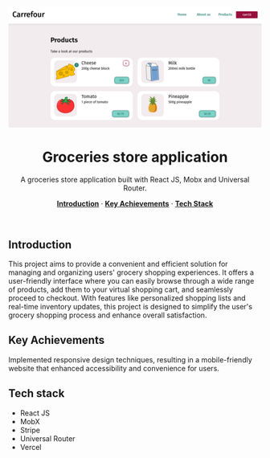 <p align="center">
    <img alt="typing test screenshot" src="https://github.com/Vargriym/React-online-groceries-store/blob/main/252164001-179d4e69-1e43-4e89-9031-1761e55f5693.png">
    <h1 align="center">Groceries store application</h1>
  </a>
</p>

<p align="center">
  A groceries store application built with React JS, Mobx and Universal Router.
</p>

<p align="center">
  <a href="#introduction"><strong>Introduction</strong></a> ·
    <a href="#Key-Achievements"><strong>Key Achievements</strong></a> ·
  <a href="#tech-stack"><strong>Tech Stack</strong></a>
  
</p>

<br/>

<!-- ABOUT THE PROJECT -->

## Introduction

This project aims to provide a convenient and efficient solution for managing and organizing users' grocery shopping experiences.
It offers a user-friendly interface where you can easily browse through a wide range of products, add them to your virtual shopping cart, and seamlessly proceed to checkout. With features like personalized shopping lists and real-time inventory updates, this project is designed to simplify the user's grocery shopping process and enhance overall satisfaction. 
## Key Achievements

Implemented responsive design techniques, resulting in a mobile-friendly website that enhanced accessibility and convenience for users.

## Tech stack

- React JS
- MobX
- Stripe
- Universal Router
- Vercel
